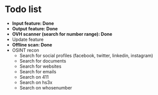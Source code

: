 # Todo list

- **Input feature: Done**
- **Output feature: Done**
- **OVH scanner (search for number range): Done**
- Update feature
- **Offline scan: Done**
- OSINT recon
  - Search for social profiles (facebook, twitter, linkedin, instagram)
  - Search for documents
  - Search for websites
  - Search for emails
  - Search on 411
  - Search on hs3x
  - Search on whosenumber
